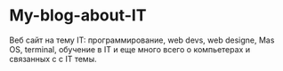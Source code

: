 # My-blog-about-IT
Веб сайт на тему IT: программирование, web devs, web designe, Mas OS, terminal, обучение в IT и еще много всего о компьетерах и связанных с с IT темы.
